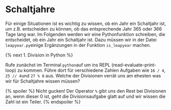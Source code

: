 # Schaltjahre

Für einige Situationen ist es wichtig zu wissen, ob ein Jahr ein Schaltjahr ist, um z.B. entscheiden zu können, ob das entsprechende Jahr 365 oder 366 Tage lang war.
Im Folgenden werden wir eine Pythonfunktion schreiben, die entscheidet, ob ein Jahr ein Schaltjahr ist. Dazu müssen wir in der Datei `leapyear.py`einige Ergänzungen in der Funktion `is_leapyear` machen.

{% next 1. Division in Python %}

Rufe zunächst im Terminal `python`auf um ins REPL (read-evaluate-print-loop) zu kommen. Führe dort für verschiedene Zahlen Aufgaben wie
`16 / 4`, `25 // 4`und `27 % 8` aus. Welche der Divisionen verrät uns am ehesten was wir für Schaltjahre wissen müssen?


{% spoiler %}
Nicht gucken! Der Operator `%` gibt uns den Rest bei Divisionen an, wenn dieser 0 ist, geht die Divisionsaufgabe glatt auf und wir wissen die Zahl ist ein Teiler.
{% endspoiler %}
